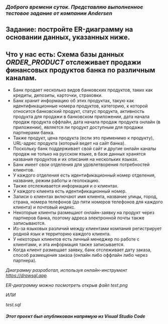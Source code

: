 ### *Доброго времени суток. Представляю выполненное тестовое задание от компании Andersen*

## **Задание**: постройте ER-диаграмму на основании данных, указанных ниже.

## **Что у нас есть**: Схема базы данных *ORDER_PRODUCT* отслеживает продажи финансовых продуктов банка по различным каналам.

*	Банк продает несколько видов банковских продуктов, таких как кредиты, депозиты, карточки, страховки. 
*	Банк хранит информацию об этих продуктах, такую как идентификационные номера продуктов, категорию, к которой относится банковский продукт, статус продукта, активность продукта для продажи в банковском приложении, дата начала продаж продукта оффлайн, дата начала продаж продукта онлайн (в приложении), является ли продукт доступным для продажи партнерами банка. 
*	Также продукт, цена продукта (если это применимо к продукту), URL-адрес продукта (который ведет на сайт банка). 
*	Поскольку банк поддерживает свой сайт и другие онлайн каналы продаж не только на русском языке, в базе данных хранятся названия продуктов и их описания на нескольких языках. 
*	Банк имеет свои отделения для удовлетворения потребностей клиентов. 
*	У каждого отделения есть идентификационный номер отделения, название, режим работы и геолокацию. 
*	Также отслеживается информация и о клиентах. 
*	У каждого клиента есть идентификационный номер. 
*	Записи о клиентах включают имя клиента, название улицы, город, страна, номера телефонов (до пяти номеров телефонов для каждого клиента) и почтовый индекс. 
*	Некоторые клиенты размещают онлайн-заявку на продукт через партнеров банка, поэтому адреса электронной почты также записываются. 
*	Из-за языковых различий между клиентами компания регистрирует родной язык и территорию каждого клиента.
*	У некоторых клиентов есть личный менеджер по работе с клиентами, и эта информация также записывается.
*	Когда клиент размещает заявку, банк отслеживает дату заказа, способ размещения заказа (онлайн либо оффлайн либо через партнера). 

*Диаграмму разработал, используя онлайн-инструмент https://drawsql.app*

*ER-диаграмму можно посмотреть открыв файл test.png*

*ИЛИ*

*test.sql*


##### Этот проект был опубликован напрямую из Visual Studio Code 